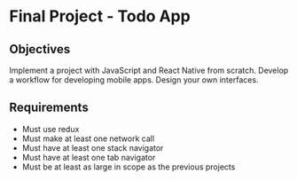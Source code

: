 # Final Project - Todo App

## Objectives

Implement a project with JavaScript and React Native from scratch.
Develop a workflow for developing mobile apps.
Design your own interfaces.

## Requirements

- Must use redux
- Must make at least one network call
- Must have at least one stack navigator
- Must have at least one tab navigator
- Must be at least as large in scope as the previous projects
